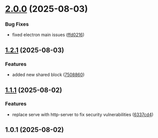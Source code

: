 # [2.0.0](https://github.com/theWatermelonPenguin/Terminal-Builder/compare/v1.2.1...v2.0.0) (2025-08-03)


### Bug Fixes

* fixed electron main issues ([ffd0216](https://github.com/theWatermelonPenguin/Terminal-Builder/commit/ffd0216e680bb769013605dc2b748a356110f622))



## [1.2.1](https://github.com/theWatermelonPenguin/Terminal-Builder/compare/v1.1.1...v1.2.1) (2025-08-03)


### Features

* added new shared block ([7508860](https://github.com/theWatermelonPenguin/Terminal-Builder/commit/7508860b28918e4e41933c73f5e4c4571a6cff53))



## [1.1.1](https://github.com/theWatermelonPenguin/Terminal-Builder/compare/v1.0.1...v1.1.1) (2025-08-02)


### Features

* replace serve with http-server to fix security vulnerabilities ([6337cd4](https://github.com/theWatermelonPenguin/Terminal-Builder/commit/6337cd4c4f5ad1f1b992cd3eba65c0d06bc35f17))



## 1.0.1 (2025-08-02)



